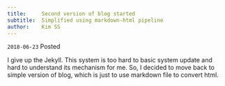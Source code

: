 ```yaml
---
title:     Second version of blog started
subtitle:  Simplified using markdown-html pipeline
author:    Kim SS
---
```


`2018-06-23` Posted

I give up the Jekyll. This system is too hard to basic system update and hard to understand its mechanism for me. So, I decided to move back to simple version of blog, which is just to use markdown file to convert html.